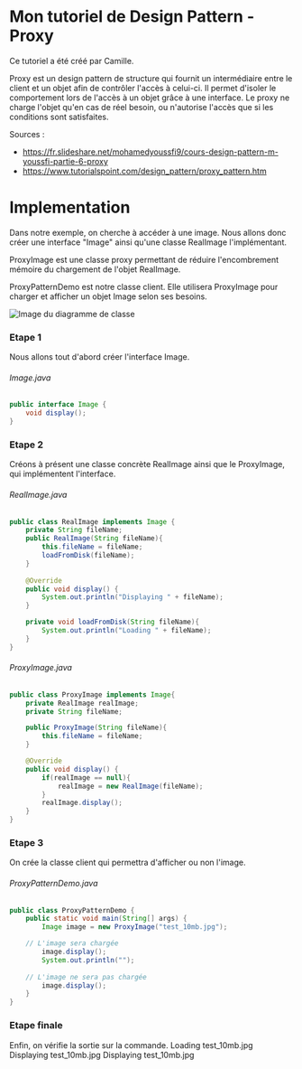 # Mon tutoriel de Design Pattern - Proxy

Ce tutoriel a été créé par Camille.

Proxy est un design pattern de structure qui fournit un intermédiaire entre le client et un objet afin de contrôler l'accès à celui-ci.
Il permet d'isoler le comportement lors de l'accès à un objet grâce à une interface. Le proxy ne charge l'objet qu'en cas de réel besoin, ou n'autorise l'accès que si les conditions sont satisfaites.

Sources :
- https://fr.slideshare.net/mohamedyoussfi9/cours-design-pattern-m-youssfi-partie-6-proxy
- https://www.tutorialspoint.com/design_pattern/proxy_pattern.htm

# Implementation

Dans notre exemple, on cherche à accéder à une image. Nous allons donc créer une interface "Image" ainsi qu'une classe RealImage l'implémentant.

ProxyImage est une classe proxy permettant de réduire l'encombrement mémoire du chargement de l'objet RealImage.

ProxyPatternDemo est notre classe client. Elle utilisera ProxyImage pour charger et afficher un objet Image selon ses besoins.

![Image du diagramme de classe](https://www.tutorialspoint.com/design_pattern/images/proxy_pattern_uml_diagram.jpg)

### Etape 1

Nous allons tout d'abord créer l'interface Image.

###### Image.java

```java
public interface Image {
    void display();
}
```

### Etape 2

Créons à présent une classe concrète RealImage ainsi que le ProxyImage, qui implémentent l'interface.

###### RealImage.java

```java
public class RealImage implements Image {
    private String fileName;
    public RealImage(String fileName){
        this.fileName = fileName;
        loadFromDisk(fileName);
    }
    
    @Override
    public void display() {
        System.out.println("Displaying " + fileName);
    }

    private void loadFromDisk(String fileName){
        System.out.println("Loading " + fileName);
    }
}
```

###### ProxyImage.java

```java
public class ProxyImage implements Image{
    private RealImage realImage;
    private String fileName;

    public ProxyImage(String fileName){
        this.fileName = fileName;
    }

    @Override
    public void display() {
        if(realImage == null){
            realImage = new RealImage(fileName);
        }
        realImage.display();
    }
}
```

### Etape 3

On crée la classe client qui permettra d'afficher ou non l'image.

###### ProxyPatternDemo.java

```java
public class ProxyPatternDemo {
    public static void main(String[] args) {
		Image image = new ProxyImage("test_10mb.jpg");

    // L'image sera chargée
        image.display(); 
        System.out.println("");
	      
    // L'image ne sera pas chargée
        image.display(); 	
	}
}
```

### Etape finale

Enfin, on vérifie la sortie sur la commande.
Loading test_10mb.jpg
Displaying test_10mb.jpg
Displaying test_10mb.jpg
